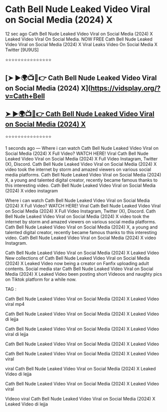 ﻿# Cath Bell Nude Leaked Video Viral on Social Media (2024) X



12 sec ago Cath Bell Nude Leaked Video Viral on Social Media (2024) X Leaked Video Viral On Social Media. NOW FREE Cath Bell Nude Leaked Video Viral on Social Media (2024) X Viral Leaks Video On Social Media X Twitter [9U9US]

⭐⭐⭐⭐⭐⭐⭐⭐⭐⭐⭐⭐⭐⭐⭐

## [➤ ►🌍📺📱👉 Cath Bell Nude Leaked Video Viral on Social Media (2024) X](https://vidsplay.org/?v=Cath+Bell

## [➤ ►🌍📺📱👉 Cath Bell Nude Leaked Video Viral on Social Media (2024) X](https://vidsplay.org/?v=Cath+Bell)


⭐⭐⭐⭐⭐⭐⭐⭐⭐⭐⭐⭐⭐⭐⭐



1 seconds ago — Where i can watch Cath Bell Nude Leaked Video Viral on Social Media (2024) X Full Video? WATCH HERE! Viral Cath Bell Nude Leaked Video Viral on Social Media (2024) X Full Video Instagram, Twitter (X), Discord. Cath Bell Nude Leaked Video Viral on Social Media (2024) X video took the internet by storm and amazed viewers on various social media platforms. Cath Bell Nude Leaked Video Viral on Social Media (2024) X, a young and talented digital creator, recently became famous thanks to this interesting video. Cath Bell Nude Leaked Video Viral on Social Media (2024) X video instagram

Where i can watch Cath Bell Nude Leaked Video Viral on Social Media (2024) X Full Video? WATCH HERE! Viral Cath Bell Nude Leaked Video Viral on Social Media (2024) X Full Video Instagram, Twitter (X), Discord. Cath Bell Nude Leaked Video Viral on Social Media (2024) X video took the internet by storm and amazed viewers on various social media platforms. Cath Bell Nude Leaked Video Viral on Social Media (2024) X, a young and talented digital creator, recently became famous thanks to this interesting video. Cath Bell Nude Leaked Video Viral on Social Media (2024) X video Instagram.

Cath Bell Nude Leaked Video Viral on Social Media (2024) X Leaked Video New collections of Cath Bell Nude Leaked Video Viral on Social Media (2024) X Leaked Video now being a creator on Fanfix uploading adult contents. Social media star Cath Bell Nude Leaked Video Viral on Social Media (2024) X Leaked Video been posting short Videoos and naughty pics on Tiktok platform for a while now.

TAG :

 

Cath Bell Nude Leaked Video Viral on Social Media (2024) X Leaked Video viral mp4

 

Cath Bell Nude Leaked Video Viral on Social Media (2024) X Leaked Video di lejja

 

Cath Bell Nude Leaked Video Viral on Social Media (2024) X Leaked Video viral di lejja

 

Cath Bell Nude Leaked Video Viral on Social Media (2024) X Leaked Video

 

Cath Bell Nude Leaked Video Viral on Social Media (2024) X Leaked Video viral

 

viral Cath Bell Nude Leaked Video Viral on Social Media (2024) X Leaked Video di lejja

 

Cath Bell Nude Leaked Video Viral on Social Media (2024) X Leaked Video viral

 

Videoo viral Cath Bell Nude Leaked Video Viral on Social Media (2024) X Leaked Video di lejja